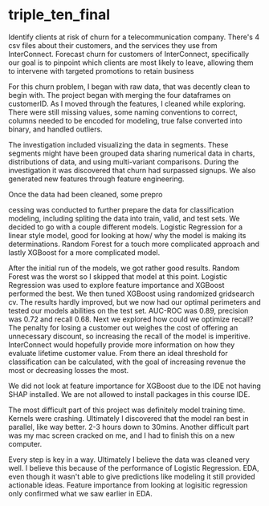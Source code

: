 # triple_ten_final
Identify clients at risk of churn for a telecommunication company. There's 4 csv files about their customers, and the services they use from InterConnect. Forecast churn for customers of InterConnect, specifically our goal is to pinpoint which clients are most likely to leave, allowing them to intervene with targeted promotions to retain business


For this churn problem, I began with raw data, that was decently clean to begin with. The project began with merging the four dataframes on customerID. As I moved through the features, I cleaned while exploring. There were still missing values, some naming conventions to correct, columns needed to be encoded for modeling, true false converted into binary, and handled outliers.

The investigation included visualizing the data in segments. These segments might have been grouped data sharing numerical data in charts, distributions of data, and using multi-variant comparisons. During the investigation it was discovered that churn had surpassed signups. We also generated new features through feature engineering.

Once the data had been cleaned, some prepro

cessing was conducted to further prepare the data for classification modeling, including spliting the data into train, valid, and test sets. We decided to go with a couple different models. Logistic Regression for a linear style model, good for looking at how/ why the model is making its determinations. Random Forest for a touch more complicated approach and lastly XGBoost for a more complicated model.

After the initial run of the models, we got rather good results. Random Forest was the worst so I skipped that model at this point. Logistic Regression was used to explore feature importance and XGBoost performed the best. We then tuned XGBoost using randomized gridsearch cv. The results hardly improved, but we now had our optimal perimeters and tested our models abilities on the test set. AUC-ROC was 0.89, precision was 0.72 and recall 0.68. Next we explored how could we optimize recall? The penalty for losing a customer out weighes the cost of offering an unnecessary discount, so increasing the recall of the model is imperitive. InterConnect would hopefully provide more information on how they evaluate lifetime customer value. From there an ideal threshold for classification can be calculated, with the goal of increasing revenue the most or decreasing losses the most.

We did not look at feature importance for XGBoost due to the IDE not having SHAP installed. We are not allowed to install packages in this course IDE.

The most difficult part of this project was definitely model training time. Kernels were crashing. Ultimately I discovered that the model ran best in parallel, like way better. 2-3 hours down to 30mins. Another difficult part was my mac screen cracked on me, and I had to finish this on a new computer.

Every step is key in a way. Ultimately I believe the data was cleaned very well. I believe this because of the performance of Logistic Regression. EDA, even though it wasn't able to give predictions like modeling it still provided actionable ideas. Feature importance from looking at logisitic regression only confirmed what we saw earlier in EDA.